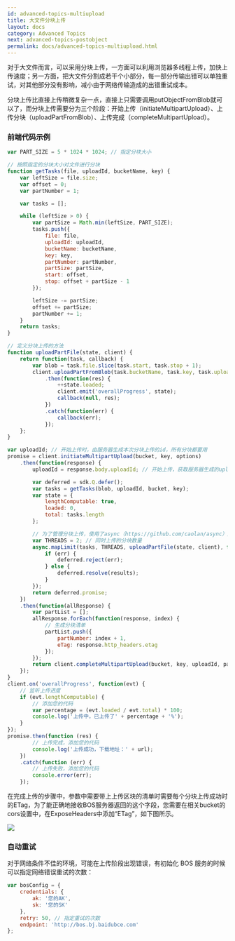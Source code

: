 ```yaml
---
id: advanced-topics-multiupload
title: 大文件分块上传
layout: docs
category: Advanced Topics
next: advanced-topics-postobject
permalink: docs/advanced-topics-multiupload.html
---
```


对于大文件而言，可以采用分块上传，一方面可以利用浏览器多线程上传，加快上传速度；另一方面，把大文件分割成若干个小部分，每一部分传输出错可以单独重试，对其他部分没有影响，减小由于网络传输造成的出错重试成本。

分块上传比直接上传稍微复杂一点，直接上只需要调用putObjectFromBlob就可以了，而分块上传需要分为三个阶段：开始上传（initiateMultipartUpload）、上传分块（uploadPartFromBlob）、上传完成（completeMultipartUpload）。

### 前端代码示例

```js
var PART_SIZE = 5 * 1024 * 1024; // 指定分块大小

// 按照指定的分块大小对文件进行分块
function getTasks(file, uploadId, bucketName, key) {
    var leftSize = file.size;
    var offset = 0;
    var partNumber = 1;

    var tasks = [];

    while (leftSize > 0) {
        var partSize = Math.min(leftSize, PART_SIZE);
        tasks.push({
            file: file,
            uploadId: uploadId,
            bucketName: bucketName,
            key: key,
            partNumber: partNumber,
            partSize: partSize,
            start: offset,
            stop: offset + partSize - 1
        });

        leftSize -= partSize;
        offset += partSize;
        partNumber += 1;
    }
    return tasks;
}

// 定义分块上传的方法
function uploadPartFile(state, client) {
    return function(task, callback) {
        var blob = task.file.slice(task.start, task.stop + 1);
        client.uploadPartFromBlob(task.bucketName, task.key, task.uploadId, task.partNumber, task.partSize, blob)
            .then(function(res) {
                ++state.loaded;
                client.emit('overallProgress', state);
                callback(null, res);
            })
            .catch(function(err) {
                callback(err);
            });
    };
}

var uploadId; // 开始上传时，由服务器生成本次分块上传的id，所有分块都要用
promise = client.initiateMultipartUpload(bucket, key, options)
    .then(function(response) {
        uploadId = response.body.uploadId; // 开始上传，获取服务器生成的uploadId

        var deferred = sdk.Q.defer();
        var tasks = getTasks(blob, uploadId, bucket, key);
        var state = {
            lengthComputable: true,
            loaded: 0,
            total: tasks.length
        };

        // 为了管理分块上传，使用了async（https://github.com/caolan/async）库来进行异步处理
        var THREADS = 2; // 同时上传的分块数量
        async.mapLimit(tasks, THREADS, uploadPartFile(state, client), function(err, results) {
            if (err) {
                deferred.reject(err);
            } else {
                deferred.resolve(results);
            }
        });
        return deferred.promise;
    })
    .then(function(allResponse) {
        var partList = [];
        allResponse.forEach(function(response, index) {
            // 生成分块清单
            partList.push({
                partNumber: index + 1,
                eTag: response.http_headers.etag
            });
        });
        return client.completeMultipartUpload(bucket, key, uploadId, partList); // 完成上传
    });
}
client.on('overallProgress', function(evt) {
    // 监听上传进度
    if (evt.lengthComputable) {
        // 添加您的代码
        var percentage = (evt.loaded / evt.total) * 100;
        console.log('上传中，已上传了' + percentage + '%');
    }
});
promise.then(function (res) {
        // 上传完成，添加您的代码
        console.log('上传成功，下载地址：' + url);
    })
    .catch(function (err) {
        // 上传失败，添加您的代码
        console.error(err);
    });
```

在完成上传的步骤中，参数中需要带上上传区块的清单时需要每个分块上传成功时的ETag，为了能正确地接收BOS服务器返回的这个字段，您需要在相关bucket的cors设置中，在ExposeHeaders中添加“ETag”，如下图所示。

![](http://bos.bj.baidubce.com/v1/bce-javascript-sdk-demo-test/%E7%A4%BA%E4%BE%8B%E5%9B%BE.png)

### 自动重试

对于网络条件不佳的环境，可能在上传阶段出现错误，有初始化 BOS 服务的时候可以指定网络错误重试的次数：

```js
var bosConfig = {
    credentials: {
        ak: '您的AK',
        sk: '您的SK'
    },
    retry: 50, // 指定重试的次数
    endpoint: 'http://bos.bj.baidubce.com'
};
```
